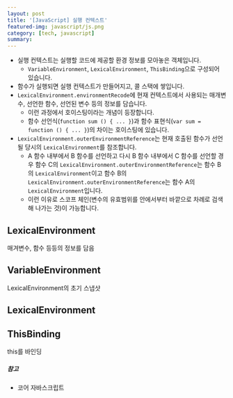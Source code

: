 ```yaml
---
layout: post
title: '[JavaScript] 실행 컨텍스트'
featured-img: javascript/js.png
category: [tech, javascript]
summary:
---
```


- 실행 컨텍스트는 실행할 코드에 제공할 환경 정보를 모아놓은 객체입니다.
  - `VariableEnvironment`, `LexicalEnvironment`, `ThisBinding`으로 구성되어 있습니다.
- 함수가 실행되면 실행 컨텍스트가 만들어지고, 콜 스택에 쌓입니다.
- `LexicalEnvironment.environmentRecode`에 현재 컨텍스트에서 사용되는 매개변수, 선언한 함수, 선언된 변수 등의 정보를 담습니다.
  - 이런 과정에서 호이스팅이라는 개념이 등장합니다.
  - 함수 선언식(`function sum () { ... }`)과 함수 표현식(`var sum = function () { ... }`)의 차이는 호이스팅에 있습니다.
- `LexicalEnvironment.outerEnvironmentReference`는 현재 호출된 함수가 선언될 당시의 `LexicalEnvironment`를 참조합니다.
  - A 함수 내부에서 B 함수를 선언하고 다시 B 함수 내부에서 C 함수를 선언할 경우 함수 C의 `LexicalEnvironment.outerEnvironmentReference`는 함수 B의 `LexicalEnvironment`이고 함수 B의 `LexicalEnvironment.outerEnvironmentReference`는 함수 A의 `LexicalEnvironment`입니다.
  - 이런 이유로 스코프 체인(변수의 유효범위를 안에서부터 바깥으로 차례로 검색해 나가는 것)이 가능합니다.

## LexicalEnvironment
매겨변수, 함수 등등의 정보를 담음

## VariableEnvironment
LexicalEnvironment의 초기 스냅샷

## LexicalEnvironment
## ThisBinding
this를 바인딩
##### 참고
- 코어 자바스크립트
